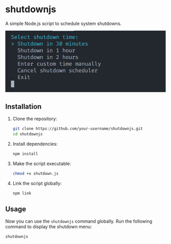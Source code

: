 # shutdownjs

A simple Node.js script to schedule system shutdowns.

![Demo](/images/1.png)

## Installation

1. Clone the repository:

   ```bash
   git clone https://github.com/your-username/shutdownjs.git
   cd shutdownjs
   ```

2. Install dependencies:

   ```bash
   npm install
   ```

3. Make the script executable:

   ```bash
   chmod +x shutdown.js
   ```

4. Link the script globally:

   ```bash
   npm link
   ```

## Usage

Now you can use the `shutdownjs` command globally. Run the following command to display the shutdown menu:

```bash
shutdownjs
```

